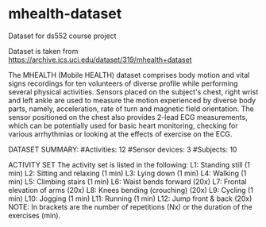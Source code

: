 # mhealth-dataset
Dataset for ds552 course project

Dataset is taken from https://archive.ics.uci.edu/dataset/319/mhealth+dataset 

The MHEALTH (Mobile HEALTH) dataset comprises body motion and vital signs recordings for ten volunteers of diverse profile while performing several physical activities. Sensors placed on the subject's chest, right wrist and left ankle are used to measure the motion experienced by diverse body parts, namely, acceleration, rate of turn and magnetic field orientation. The sensor positioned on the chest also provides 2-lead ECG measurements, which can be potentially used for basic heart monitoring, checking for various arrhythmias or looking at the effects of exercise on the ECG.

DATASET SUMMARY:
#Activities: 12 
#Sensor devices: 3
#Subjects: 10

ACTIVITY SET
The activity set is listed in the following:
L1: Standing still (1 min) 
L2: Sitting and relaxing (1 min) 
L3: Lying down (1 min) 
L4: Walking (1 min) 
L5: Climbing stairs (1 min) 
L6: Waist bends forward (20x) 
L7: Frontal elevation of arms (20x)
L8: Knees bending (crouching) (20x)
L9: Cycling (1 min)
L10: Jogging (1 min)
L11: Running (1 min)
L12: Jump front & back (20x)
NOTE: In brackets are the number of repetitions (Nx) or the duration of the exercises (min).

